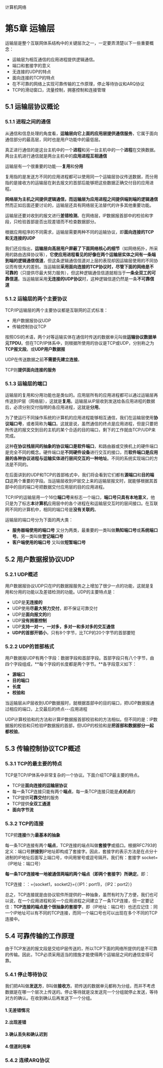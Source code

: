 计算机网络

# 第5章 运输层

运输层是整个互联网体系结构中的关键层次之一，一定要弄清楚以下一些重要概念：

- 运输层为相互通信的应用进程提供逻辑通信。
- 端口和套接字的意义
- 无连接的UDP的特点
- 面向连接的TCP的特点
- 在不可靠的网络上实现可靠传输的工作原理，停止等待协议和ARQ协议
- TCP的滑动窗口，流量控制，拥塞控制和连接管理

## 5.1 运输层协议概论

### 5.1.1 进程之间的通信

从通信和信息处理的角度看，**运输层向它上面的应用层提供通信服务**，它属于面向通信部分的最高层，同时也是用户功能中的最低层。

真正进行通信的是这台主机中的一个**进程**和另一台主机中的一个**进程**在交换数据。两台主机进行通信就是两台主机中的**应用进程互相通信**

运输层有一个很重要的功能---**复用**和**分用**

复用指的是发送方不同的应用进程都可以使用同一个运输层协议传送数据，而分用指的是接收方的运输层在剥去报文的首部后能够把这些数据正确交付目的应用进程。

**网络层为主机之间提供逻辑通信，而运输层为应用进程之间提供端到端的逻辑通信**然而正如后面还要讨论的，运输层还具有网络层无法替代的许多其他重要功能。

运输层还要对收到的报文进行**差错检测**。在网络层，IP数据报首部中的检验和字段，只检验首部是否出现差错而不检查数据部分。

根据应用程序的不同需求，运输层需要两种不同的运输协议，即**面向连接的TCP和无连接的UDP**

我们还应指出，**运输层向高层用户屏蔽了下面网络核心的细节**（如网络拓扑，所采用的路由选择协议等），**它使应用进程看见的好像在两个运输层实体之间有一条端到端的逻辑通信信道**，但这条逻辑通信信道对上层的表现却因运输层使用的不同协议而有很大的差别。当运输层**采用面向连接的TCP协议时，尽管下面的网络是不可靠的**（只提供尽最大努力服务），但这种逻辑通信信道就相当于**一条全双工的可靠信道**。当运输层采用**无连接的UDP协议**时，这种逻辑信道仍然是一条**不可靠信道**

### 5.1.2 运输层的两个主要协议

TCP/IP运输层的两个主要协议都是互联网的正式标准：

- 用户数据报协议UDP
- 传输控制协议TCP

按照OSI的术语，两个对等运输实体在通信时传送的数据单元叫做**运输协议数据单元TPDU**。但在TCP/IP体系中，则根据所使用的协议是TCP或UDP，分别称之为**TCP报文段**。或**UDP用户数据报**

UDP在传送数据之前**不需要先建立连接**。

TCP则**提供面向连接的服务**

### 5.1.3 运输层的端口

运输层的复用和分用功能也是类似的。应用层所有的应用进程都可以通过运输层再传送到IP层（网络层），这就是**复用**。运输层从IP层收到发送给各应用进程的数据后，必须分别交付指明的各应用进程，这就是**分用**。

为了使运行不同操作系统的计算机的应用进程能够相互通信，我们在运输层使用**协议端口号**，或者简称为**端口**。这就是说，虽然通信的终点是应用进程，但是只要把所传送的报文交到目的主机的某个合适的目的端口，剩下的工作就由TCP/UDP来完成。

这种**在协议栈层间的抽象的协议端口是软件端口**，和路由器或交换机上的硬件端口是完全不同的概念。硬件端口是**不同硬件设备**进行交互的接口，而**软件端口是应用层的各种协议进程与运输实体进行层间交互的一种地址**。不同的系统实现端口的方法是不同的。

在后面讲到的UDP和TCP的首部格式中，我们将会看到它们都有**源端口**和**目的端口**这两个重要的字段。当运输层收到IP层交上来的运输层报文时，就能够根据其首部中的目的端口号把数据交付应用层的目的应用进程。

TCP/IP的运输层用一个16位**端口号**来标志一个端口，**端口号只具有本地意义**，他只是为了标志**本计算机**应用层中的各个进程在和运输层交互时的层间接口。在互联网不同的计算机中，相同的端口号是**没有关联的**。

运输层的端口号分为下面的两大类：

- **服务器端使用的端口号** 又分为两类，最重要的一类叫做**熟知端口号**或**系统端口号**。另一类叫做**登记端口号**
- **客户端使用的端口号** 又叫做**短暂端口号**

## 5.2 用户数据报协议UDP

### 5.2.1 UDP概述

用户数据报协议UDP只在IP的数据报服务之上增加了很少一点的功能，这就是复用和分用的功能以及差错检测的功能。UDP的主要特点是：

- UDP是**无连接的**
- UDP使用**尽最大努力交付**，即不保证可靠交付
- UDP是**面向报文的**的
- UDP**没有拥塞控制**
- UDP**支持一对一，一对多，多对一和多对多的交互通信**
- **UDP的首部开销小**，只有8个字节，比TCP的20个字节的首部要短

### 5.2.2 UDP的首部格式

用户数据报UDP有两个字段：数据字段和首部字段。首部字段只有八个字节，由四个字段组成，**每个字段的长度都是两个字节。**各字段意义如下：

- **源端口**
- **目的端口**
- **长度**
- **校验和**

当运输层从IP层收到UDP数据报时，就根据首部中的目的端口，把UDP数据报通过相应的端口，上交最后的终点---应用进程

UDP计算校验和的方法和计算IP数据报首部校验和的方法相似。但不同的是：IP数据报的校验和只检验IP数据报的首部，但UDP的校验和是**把首部和数据部分一起都校验**。

## 5.3 传输控制协议TCP概述

### 5.3.1 TCP的最主要的特点

TCP是TCP/IP体系中非常复杂的一个协议。下面介绍TCP最主要的特点。

- TCP是**面向连接的运输层协议**
- 每一条TCP连接只能有两个**端点**，每一条TCP连接只能是**点对点**的
- TCP提供**可靠交付**的服务
- TCP提供**全双工通道**
- **面向字节流**

### 5.3.2 TCP的连接

TCP把**连接**作为**最基本的抽象**

每一条TCP连接有两个**端点**，TCP连接的端点叫做**套接字**或插口。根据RFC793的定义：端口号**拼接到**IP地址即构成了套接字。因此，套接字的表示方法是在点分十进制的IP地址后面写上端口号，中间用冒号或逗号隔开。我们有：套接字 socket=（IP地址：端口号）

**每一条TCP连接唯一地被通信两端的两个端点（即两个套接字）所确定**。即：

TCP连接：：={socket1，socket2}={（IP1：port1)，（IP2：port2）}

总之，TCP连接就是由协议软件所提供的一种抽象，虽然有时为了方便，我们也可以说，在一个应用进程和另一个应用进程之间建立了一条TCP连接，但一定要记住：**TCP连接的端点是个很抽象的套接字**，即（IP地址：端口号）也还应记住：同一个IP地址可以有不同的TCP连接，而同一个端口号也可以出现在多个不同的TCP连接中。

## 5.4 可靠传输的工作原理

由于TCP发送的报文段是交给IP层传送的，所以TCP下面的网络所提供的是不可靠的传输。因此，TCP必须采用适当的措施才能使得两个运输层之间的通信变得可靠。

### 5.4.1 停止等待协议

我们把A叫做**发送方**，B叫做**接收方**。把传送的数据单元都称为分组，而并不考虑数据是在哪一个层次上传送的。停止等待就是没发送完一个分组就停止发送，等待对方的确认。在收到确认后再发送下一个分组。

#### 1.无差错情况

#### 2.出现差错

#### 3.确认丢失和确认迟到

#### 4.信道利用率

### 5.4.2 连续ARQ协议






